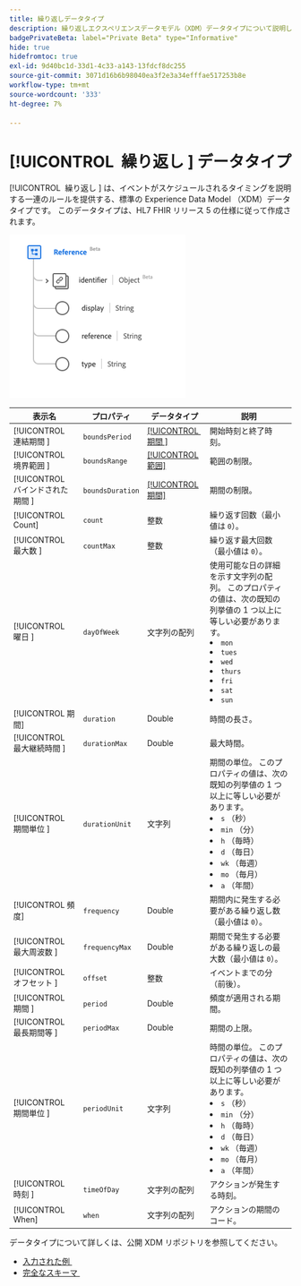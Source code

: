 ```yaml
---
title: 繰り返しデータタイプ
description: 繰り返しエクスペリエンスデータモデル（XDM）データタイプについて説明します。
badgePrivateBeta: label="Private Beta" type="Informative"
hide: true
hidefromtoc: true
exl-id: 9d40bc1d-33d1-4c33-a143-13fdcf8dc255
source-git-commit: 3071d16b6b98040ea3f2e3a34efffae517253b8e
workflow-type: tm+mt
source-wordcount: '333'
ht-degree: 7%

---
```


# [!UICONTROL &#x200B; 繰り返し &#x200B;] データタイプ

[!UICONTROL &#x200B; 繰り返し &#x200B;] は、イベントがスケジュールされるタイミングを説明する一連のルールを提供する、標準の Experience Data Model （XDM）データタイプです。 このデータタイプは、HL7 FHIR リリース 5 の仕様に従って作成されます。

![&#x200B; 繰り返しデータタイプ構造 &#x200B;](../../../images/healthcare/data-types/reference.png)

| 表示名 | プロパティ | データタイプ | 説明 |
| --- | --- | --- | --- |
| [!UICONTROL &#x200B; 連結期間 &#x200B;] | `boundsPeriod` | [[!UICONTROL &#x200B; 期間 &#x200B;]](../data-types/period.md) | 開始時刻と終了時刻。 |
| [!UICONTROL &#x200B; 境界範囲 &#x200B;] | `boundsRange` | [[!UICONTROL 範囲]](../data-types/range.md) | 範囲の制限。 |
| [!UICONTROL &#x200B; バインドされた期間 &#x200B;] | `boundsDuration` | [[!UICONTROL 期間]](../data-types/duration.md) | 期間の制限。 |
| [!UICONTROL Count] | `count` | 整数 | 繰り返す回数（最小値は `0`）。 |
| [!UICONTROL &#x200B; 最大数 &#x200B;] | `countMax` | 整数 | 繰り返す最大回数（最小値は `0`）。 |
| [!UICONTROL &#x200B; 曜日 &#x200B;] | `dayOfWeek` | 文字列の配列 | 使用可能な日の詳細を示す文字列の配列。 このプロパティの値は、次の既知の列挙値の 1 つ以上に等しい必要があります。 <li> `mon` </li> <li> `tues` </li> <li> `wed` </li> <li> `thurs`</li>  <li> `fri` </li> <li> `sat`</li> <li> `sun`</li> |
| [!UICONTROL 期間] | `duration` | Double | 時間の長さ。 |
| [!UICONTROL &#x200B; 最大継続時間 &#x200B;] | `durationMax` | Double | 最大時間。 |
| [!UICONTROL &#x200B; 期間単位 &#x200B;] | `durationUnit` | 文字列 | 期間の単位。 このプロパティの値は、次の既知の列挙値の 1 つ以上に等しい必要があります。 <li> `s` （秒） </li> <li> `min` （分） </li> <li> `h` （毎時） </li> <li> `d` （毎日） </li>  <li> `wk` （毎週） </li> <li> `mo` （毎月） </li> <li> `a` （年間）</li> |
| [!UICONTROL 頻度] | `frequency` | Double | 期間内に発生する必要がある繰り返し数（最小値は `0`）。 |
| [!UICONTROL &#x200B; 最大周波数 &#x200B;] | `frequencyMax` | Double | 期間で発生する必要がある繰り返しの最大数（最小値は `0`）。 |
| [!UICONTROL &#x200B; オフセット &#x200B;] | `offset` | 整数 | イベントまでの分（前後）。 |
| [!UICONTROL &#x200B; 期間 &#x200B;] | `period` | Double | 頻度が適用される期間。 |
| [!UICONTROL &#x200B; 最長期間等 &#x200B;] | `periodMax` | Double | 期間の上限。 |
| [!UICONTROL &#x200B; 期間単位 &#x200B;] | `periodUnit` | 文字列 | 時間の単位。 このプロパティの値は、次の既知の列挙値の 1 つ以上に等しい必要があります。 <li> `s` （秒） </li> <li> `min` （分） </li> <li> `h` （毎時） </li> <li> `d` （毎日） </li>  <li> `wk` （毎週） </li> <li> `mo` （毎月） </li> <li> `a` （年間）</li> |
| [!UICONTROL &#x200B; 時刻 &#x200B;] | `timeOfDay` | 文字列の配列 | アクションが発生する時刻。 |
| [!UICONTROL When] | `when` | 文字列の配列 | アクションの期間のコード。 |

データタイプについて詳しくは、公開 XDM リポジトリを参照してください。

* [&#x200B; 入力された例 &#x200B;](https://github.com/adobe/xdm/blob/master/extensions/industry/healthcare/fhir/datatypes/repeat.example.1.json)
* [&#x200B; 完全なスキーマ &#x200B;](https://github.com/adobe/xdm/blob/master/extensions/industry/healthcare/fhir/datatypes/repeat.schema.json)
